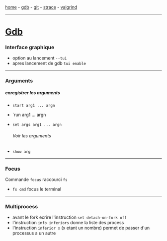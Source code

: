 [home](README.md) - [gdb](gdb.md) - [git](git.md) - [strace](strace.md) - [valgrind](valgrind.md)

***

# [Gdb](https://sourceware.org/gdb/current/onlinedocs/gdb.html/index.html#Top)

### Interface graphique

- option au lancement `--tui`
- apres lancement de gdb `tui enable`

***

### Arguments

##### enregistrer les arguments

- `start arg1 ... argn`

- `run arg1 ... argn

- `set args arg1 ... argn`
  
  ###### Voir les arguments

- `show arg`

***

### Focus

Commande `focus` raccourci `fs`

- `fs cmd` focus le terminal

***

### Multiprocess

- avant le fork ecrire l'instruction `set detach-on-fork off`
- l'instruction `info inferiors` donne la liste des process
- l'instruction `inferior x` (x etant un nombre) permet de passer d'un processus a un autre